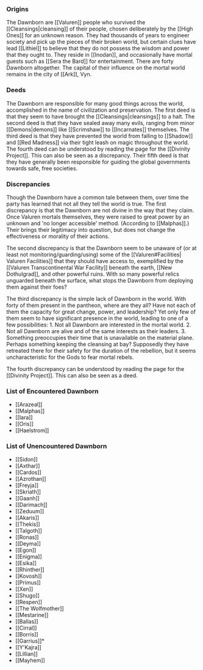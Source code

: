 ### Origins
The Dawnborn are [[Valuren]] people who survived the [[Cleansings|cleansing]] of their people, chosen deliberately by the [[High Ones]] for an unknown reason. They had thousands of years to engineer society and pick up the pieces of their broken world, but certain clues have lead [[Lithiel]] to believe that they do not possess the wisdom and power that they ought to. They reside in [[Inodan]], and occasionally have mortal guests such as [[Sera the Bard]] for entertainment. There are forty Dawnborn altogether. The capital of their influence on the mortal world remains in the city of [[Ark]], Vyn.

### Deeds
The Dawnborn are responsible for many good things across the world, accomplished in the name of civilization and preservation.
The first deed is that they seem to have brought the [[Cleansings|cleansings]] to a halt.
The second deed is that they have sealed away many evils, ranging from minor [[Demons|demons]] like [[Scrimshaw]] to [[Incarnates]] themselves.
The third deed is that they have prevented the world from falling to [[Shadow]] and [[Red Madness]] via their tight leash on magic throughout the world.
The fourth deed can be understood by reading the page for the [[Divinity Project]]. This can also be seen as a discrepancy.
Their fifth deed is that they have generally been responsible for guiding the global governments towards safe, free societies.


### Discrepancies
Though the Dawnborn have a common tale between them, over time the party has learned that not all they tell the world is true.
The first discrepancy is that the Dawnborn are not divine in the way that they claim. Once Valuren mortals themselves, they were raised to great power by an unknown and 'no longer accessible' method. (According to [[Malphas]].) Their brings their legitimacy into question, but does not change the effectiveness or morality of their actions. 

The second discrepancy is that the Dawnborn seem to be unaware of (or at least not monitoring/guarding/using) some of the [[Valuren#Facilities| Valuren Facilities]]  that they should have access to, exemplified by the [[Valuren Transcontinental War Facility]] beneath the earth, [[New Dothulgrad]], and other powerful ruins. With so many powerful relics unguarded beneath the surface, what stops the Dawnborn from deploying them against their foes?

The third discrepancy is the simple lack of Dawnborn in the world. With forty of them present in the pantheon, where are they all? Have not each of them the capacity for great change, power, and leadership? Yet only few of them seem to have significant presence in the world, leading to one of a few possibilities: 1. Not all Dawnborn are interested in the mortal world. 2. Not all Dawnborn are alive and of the same interests as their leaders. 3. Something preoccupies their time that is unavailable on the material plane. Perhaps something keeping the cleansing at bay? Supposedly they have retreated there for their safety for the duration of the rebellion, but it seems uncharacteristic for the Gods to fear mortal rebels.

The fourth discrepancy can be understood by reading the page for the [[Divinity Project]]. This can also be seen as a deed.

### List of Encountered Dawnborn
 - [[Arazeal]]
 - [[Malphas]]
 - [[Iara]]
 - [[Oris]] 
 - [[Haelstrom]]

### List of Unencountered Dawnborn
 - [[Sidon]]
 - [[Axthar]]
 - [[Cardos]]
 - [[Azrothan]]
 - [[Freyja]]
 - [[Skriath]]
 - [[Gaanh]]
 - [[Darimach]]
 - [[Zeduum]]
 - [[Akaris]]
 - [[Thekis]]
 - [[Talgoth]]
 - [[Ronas]]
 - [[Deyma]]
 - [[Egon]]
 - [[Enigma]]
 - [[Esika]]
 - [[Rhinther]]
 - [[Kovosh]]
 - [[Primus]]
 - [[Xen]]
 - [[Shugo]]
 - [[Respen]]
 - [[The Wolfmother]]
 - [[Mestarine]]
 - [[Ballas]]
 - [[Cirral]]
 - [[Borris]]
 - [[Garrius]]*
 - [[Y'Kajra]]
 - [[Lillian]]
 - [[Mayhem]]
 